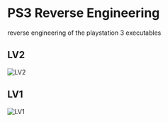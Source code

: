 # PS3 Reverse Engineering
reverse engineering of the playstation 3 executables


## LV2
![LV2](https://user-images.githubusercontent.com/9206290/163775894-29bf0bb6-90d2-453a-9146-021ed5d18d3a.PNG)


## LV1
![LV1](https://user-images.githubusercontent.com/9206290/163775900-cdadbe48-61b1-4cb6-80a6-048e12b94023.PNG)
